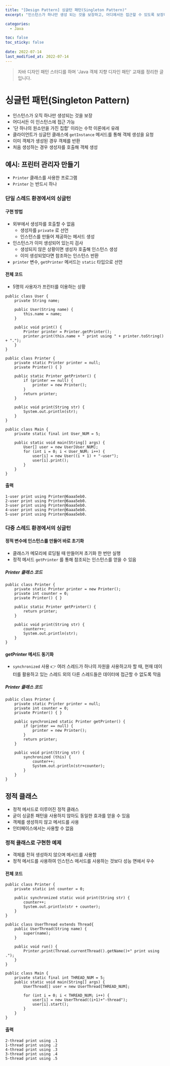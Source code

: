 ```yaml
---
title: "[Design Pattern] 싱글턴 패턴(Singleton Pattern)"
excerpt: "인스턴스가 하나만 생성 되는 것을 보장하고, 어디에서든 접근할 수 있도록 보장하는 디자인 패턴"

categories:
  - Java

toc: false
toc_sticky: false
 
date: 2022-07-14
last_modified_at: 2022-07-14
---
```


> 자바 디자인 패턴 스터디를 하며 'Java 객체 지향 디자인 패턴' 교재를 정리한 글입니다.

# 싱글턴 패턴(Singleton Pattern)

- 인스턴스가 오직 하나만 생성되는 것을 보장  
- 어디서든 이 인스턴스에 접근 가능  
- '단 하나의 원소만을 가진 집합' 이라는 수학 이론에서 유래  
- 클라이언트가 싱글턴 클래스에 `getInstance` 메서드를 통해 객체 생성을 요청  
- 이미 객체가 생성된 경우 객체를 반환  
- 처음 생성하는 경우 생성자를 호출해 객체 생성  

## 예시: 프린터 관리자 만들기

- `Printer` 클래스를 사용한 프로그램  
- `Printer` 는 반드시 하나  

### 단일 스레드 환경에서의 싱글턴

#### 구현 방법

- 외부에서 생성자를 호출할 수 없음  
  - 생성자를 `private` 로 선언  
  - 인스턴스를 만들어 제공하는 메서드 생성  
- 인스턴스가 이미 생성되어 있는지 검사  
  - 생성되지 않은 상황이면 생성자 호출해 인스턴스 생성  
  - 이미 생성되었다면 참조하는 인스턴스 반환  
- `printer` 변수, `getPrinter` 메서드는 `static` 타입으로 선언  

#### 전체 코드

- 5명의 사용자가 프린터를 이용하는 상황  

```
public class User {
    private String name;

    public User(String name) {
        this.name = name;
    }

    public void print() {
        Printer printer = Printer.getPrinter();
        printer.print(this.name + " print using " + printer.toString() + ".");
    }
}

public class Printer {
    private static Printer printer = null;
    private Printer() { }

    public static Printer getPrinter() {
        if (printer == null) {
            printer = new Printer();
        }
        return printer;
    }

    public void print(String str) {
        System.out.println(str);
    }
}

public class Main {
    private static final int User_NUM = 5;

    public static void main(String[] args) {
        User[] user = new User[User_NUM];
        for (int i = 0; i < User_NUM; i++) {
            user[i] = new User((i + 1) + "-user");
            user[i].print();
        }
    }
}
```

#### 출력

```
1-user print using Printer@6aaa5eb0.
2-user print using Printer@6aaa5eb0.
3-user print using Printer@6aaa5eb0.
4-user print using Printer@6aaa5eb0.
5-user print using Printer@6aaa5eb0.
```

### 다중 스레드 환경에서의 싱글턴

#### 정적 변수에 인스턴스를 만들어 바로 초기화

- 클래스가 메모리에 로딩될 때 만들어져 초기화 한 번만 실행  
- 정적 메서드 `getPrinter` 를 통해 참조되는 인스턴스를 얻을 수 있음  

##### Printer 클래스 코드

```
public class Printer {
    private static Printer printer = new Printer();
    private int counter = 0;
    private Printer() { }

    public static Printer getPrinter() {
        return printer;
    }

    public void print(String str) {
        counter++;
        System.out.println(str);
    }
}
```

#### getPrinter 메서드 동기화

- `synchronized` 사용 👉 여러 스레드가 하나의 자원을 사용하고자 할 때, 현재 데이터를 활용하고 있는 스레드 외의 다른 스레드들은 데이터에 접근할 수 없도록 막음  

##### Printer 클래스 코드

```
public class Printer {
    private static Printer printer = null;
    private int counter = 0;
    private Printer() { }

    public synchronized static Printer getPrinter() {
        if (printer == null) {
            printer = new Printer();
        }
        return printer;
    }

    public void print(String str) {
        synchronized (this) {
            counter++;
            System.out.println(str+counter);
        }
    }
}
```

## 정적 클래스

- 정적 메서드로 이루어진 정적 클래스  
- 굳이 싱글톤 패턴을 사용하지 않아도 동일한 효과를 얻을 수 있음  
- 객체를 생성하지 않고 메서드를 사용  
- 인터페이스에서는 사용할 수 없음  

### 정적 클래스로 구현한 예제

- 객체를 전혀 생성하지 않으며 메서드를 사용함  
- 정적 메서드를 사용하여 인스턴스 메서드를 사용하는 것보다 성능 면에서 우수  

#### 전체 코드

```
public class Printer {
    private static int counter = 0;

    public synchronized static void print(String str) {
        counter++;
        System.out.println(str + counter);
    }
}

public class UserThread extends Thread{
    public UserThread(String name) {
        super(name);
    }

    public void run() {
        Printer.print(Thread.currentThread().getName()+" print using .");
    }
}

public class Main {
    private static final int THREAD_NUM = 5;
    public static void main(String[] args) {
        UserThread[] user = new UserThread[THREAD_NUM];

        for (int i = 0; i < THREAD_NUM; i++) {
            user[i] = new UserThread((i+1)+"-thread");
            user[i].start();
        }
    }
}
```

#### 출력

```
2-thread print using .1
1-thread print using .2
4-thread print using .3
3-thread print using .4
5-thread print using .5
```
